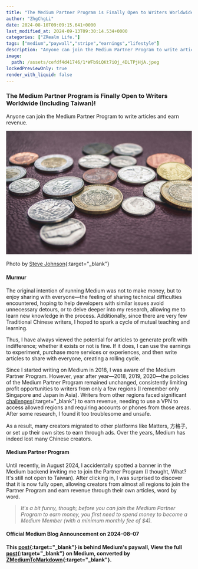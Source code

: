 ```yaml
---
title: "The Medium Partner Program is Finally Open to Writers Worldwide (Including Taiwan)!"
author: "ZhgChgLi"
date: 2024-08-10T09:09:15.641+0000
last_modified_at: 2024-09-13T09:30:14.534+0000
categories: ["ZRealm Life."]
tags: ["medium","paywall","stripe","earnings","lifestyle"]
description: "Anyone can join the Medium Partner Program to write articles and earn revenue."
image:
  path: /assets/cefdf4d41746/1*WFb9iQKt7iOj_4DLTPjHjA.jpeg
lockedPreviewOnly: true
render_with_liquid: false
---
```


### The Medium Partner Program is Finally Open to Writers Worldwide \(Including Taiwan\)!

Anyone can join the Medium Partner Program to write articles and earn revenue.



![Photo by [Steve Johnson](https://unsplash.com/@steve_j?utm_content=creditCopyText&utm_medium=referral&utm_source=unsplash){:target="_blank"}](/assets/cefdf4d41746/1*WFb9iQKt7iOj_4DLTPjHjA.jpeg)

Photo by [Steve Johnson](https://unsplash.com/@steve_j?utm_content=creditCopyText&utm_medium=referral&utm_source=unsplash){:target="_blank"}
#### Murmur

The original intention of running Medium was not to make money, but to enjoy sharing with everyone—the feeling of sharing technical difficulties encountered, hoping to help developers with similar issues avoid unnecessary detours, or to delve deeper into my research, allowing me to learn new knowledge in the process. Additionally, since there are very few Traditional Chinese writers, I hoped to spark a cycle of mutual teaching and learning.

Thus, I have always viewed the potential for articles to generate profit with indifference; whether it exists or not is fine. If it does, I can use the earnings to experiment, purchase more services or experiences, and then write articles to share with everyone, creating a rolling cycle.

Since I started writing on Medium in 2018, I was aware of the Medium Partner Program. However, year after year—2018, 2019, 2020—the policies of the Medium Partner Program remained unchanged, consistently limiting profit opportunities to writers from only a few regions \(I remember only Singapore and Japan in Asia\). Writers from other regions faced significant [challenges](https://medium.com/tenzblog/%E5%9C%A8%E5%8F%B0%E7%81%A3%E5%8A%A0%E5%85%A5medium%E4%BB%98%E8%B2%BB%E7%89%86%E7%9A%84%E6%9A%AB%E8%A1%8C%E6%96%B9%E6%B3%95-6be1d0d999aa){:target="_blank"} to earn revenue, needing to use a VPN to access allowed regions and requiring accounts or phones from those areas. After some research, I found it too troublesome and unsafe.

As a result, many creators migrated to other platforms like Matters, 方格子, or set up their own sites to earn through ads. Over the years, Medium has indeed lost many Chinese creators.
#### Medium Partner Program

Until recently, in August 2024, I accidentally spotted a banner in the Medium backend inviting me to join the Partner Program \(I thought, What? It's still not open to Taiwan\). After clicking in, I was surprised to discover that it is now fully open, allowing creators from almost all regions to join the Partner Program and earn revenue through their own articles, word by word.


> _It's a bit funny, though; before you can join the Medium Partner Program to earn money, you first need to spend money to become a Medium Member \(with a minimum monthly fee of $4\)._ 




#### Official Medium Blog Announcement on 2024–08–07



**This [post](https://medium.com/zrealm-life/medium-partner-program-%E7%B5%82%E6%96%BC%E5%B0%8D%E5%85%A8%E7%90%83-%E5%8C%85%E5%90%AB%E5%8F%B0%E7%81%A3-%E5%AF%AB%E4%BD%9C%E8%80%85%E9%96%8B%E6%94%BE%E5%95%A6-cefdf4d41746){:target="_blank"} is behind Medium's paywall, View the full [post](https://medium.com/zrealm-life/medium-partner-program-%E7%B5%82%E6%96%BC%E5%B0%8D%E5%85%A8%E7%90%83-%E5%8C%85%E5%90%AB%E5%8F%B0%E7%81%A3-%E5%AF%AB%E4%BD%9C%E8%80%85%E9%96%8B%E6%94%BE%E5%95%A6-cefdf4d41746){:target="_blank"} on Medium, converted by [ZMediumToMarkdown](https://github.com/ZhgChgLi/ZMediumToMarkdown){:target="_blank"}.**